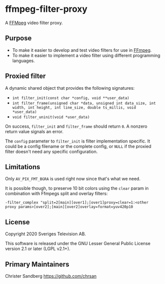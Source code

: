 # ffmpeg-filter-proxy

A [FFMpeg][1] video filter proxy.

## Purpose

- To make it easier to develop and test video filters for use in [FFmpeg][1].
- To make it easier to implement a video filter using different programming
  languages.

## Proxied filter

A dynamic shared object that provides the following signatures:

- `int filter_init(const char *config, void **user_data)`
- `int filter_frame(unsigned char *data, unsigned int data_size, int width, int height, int line_size, double ts_millis, void *user_data)`
- `void filter_uninit(void *user_data)`

On success, `filter_init` and `filter_frame` should return `0`.
A nonzero return value signals an error.

The `config` parameter to `filter_init` is filter implementation specific.
It could be a config filename or the complete config, or `NULL` if the proxied
filter doesn't need any specific configuration.

## Limitations

Only `AV_PIX_FMT_BGRA` is used right now since that's what we need.

It is possible though, to preserve 10 bit colors using the `clear` param in combination with Ffmpegs split and overlay filters:

`-filter_complex "split=2[main][over1];[over1]proxy=clear=1:<other proxy params>[over2];[main][over2]overlay=format=yuv420p10`


## License

Copyright 2020 Sveriges Television AB.

This software is released under the GNU Lesser General Public License
version 2.1 or later (LGPL v2.1+).

## Primary Maintainers

Christer Sandberg <https://github.com/chrsan>

[1]: https://www.ffmpeg.org
